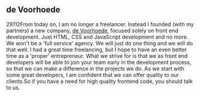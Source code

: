 <article><h2>de Voorhoede</h2><time><span class="day">2</span><span class="month">9</span><span class="year">112</span></time>From today on, I am no longer a freelancer. Instead I founded (with my partners) a new company, <a href="http://voorhoede.nl">de Voorhoede</a>, focused solely on front end development. Just HTML, CSS and JavaScript development and no more. We won't be a 'full service' agency. We will just do one thing and we will do that well. I had a great time freelancing, but I hope to have an even better time as a 'proper' entrepreneur. What we strive for is that we as front end developers will be able to join your team early in the development process, so that we can make a difference in the projects we do. As we start with some great developers, I am confident that we can offer quality to our clients.So if you have a need for high quality frontend code, you should talk to us.</article>